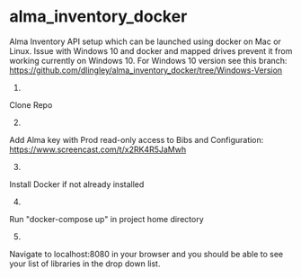 # alma_inventory_docker
Alma Inventory API setup which can be launched using docker on Mac or Linux.  Issue with Windows 10 and docker and mapped drives prevent it from working currently on Windows 10.  For Windows 10 version see this branch: https://github.com/dlingley/alma_inventory_docker/tree/Windows-Version


1.
Clone Repo

2.
Add Alma key with Prod read-only access to Bibs and Configuration: https://www.screencast.com/t/x2RK4R5JaMwh

3.
Install Docker if not already installed

4. 
Run "docker-compose up" in project home directory

5.
Navigate to localhost:8080 in your browser and you should be able to see your list of libraries in the drop down list.
